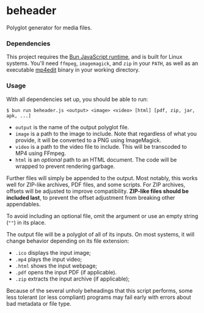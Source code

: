 # beheader
Polyglot generator for media files.

### Dependencies
This project requires the [Bun JavaScript runtime](https://bun.sh/), and is built for Linux systems. You'll need `ffmpeg`, `imagemagick`, and `zip` in your `PATH`, as well as an executable [mp4edit](https://www.bento4.com/) binary in your working directory.

### Usage
With all dependencies set up, you should be able to run:
```
$ bun run beheader.js <output> <image> <video> [html] [pdf, zip, jar, apk, ...]
```
- `output` is the name of the output polyglot file.
- `image` is a path to the image to include. Note that regardless of what you provide, it will be converted to a PNG using ImageMagick.
- `video` is a path to the video file to include. This will be transcoded to MP4 using FFmpeg.
- `html` is an *optional* path to an HTML document. The code will be wrapped to prevent rendering garbage.

Further files will simply be appended to the output. Most notably, this works well for ZIP-like archives, PDF files, and some scripts. For ZIP archives, offsets will be adjusted to improve compatibility. **ZIP-like files should be included last**, to prevent the offset adjustment from breaking other appendables.

To avoid including an optional file, omit the argument or use an empty string (`""`) in its place.

The output file will be a polyglot of all of its inputs. On most systems, it will change behavior depending on its file extension:
- `.ico` displays the input image;
- `.mp4` plays the input video;
- `.html` shows the input webpage;
- `.pdf` opens the input PDF (if applicable).
- `.zip` extracts the input archive (if applicable);

Because of the several unholy beheadings that this script performs, some less tolerant (or less compliant) programs may fail early with errors about bad metadata or file type.

